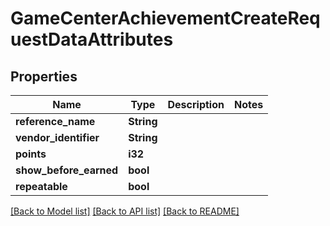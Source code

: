 # GameCenterAchievementCreateRequestDataAttributes

## Properties

Name | Type | Description | Notes
------------ | ------------- | ------------- | -------------
**reference_name** | **String** |  | 
**vendor_identifier** | **String** |  | 
**points** | **i32** |  | 
**show_before_earned** | **bool** |  | 
**repeatable** | **bool** |  | 

[[Back to Model list]](../README.md#documentation-for-models) [[Back to API list]](../README.md#documentation-for-api-endpoints) [[Back to README]](../README.md)


